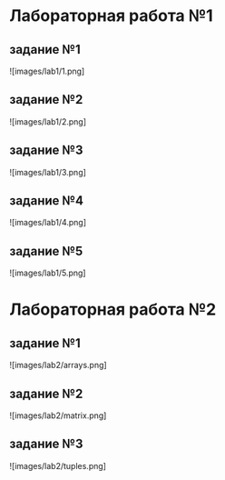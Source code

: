 # Лабораторная работа №1

## задание №1

![images/lab1/1.png]

## задание №2

![images/lab1/2.png]

## задание №3

![images/lab1/3.png]

## задание №4

![images/lab1/4.png]

## задание №5

![images/lab1/5.png]

# Лабораторная работа №2

## задание №1

![images/lab2/arrays.png]

## задание №2

![images/lab2/matrix.png]

## задание №3

![images/lab2/tuples.png]